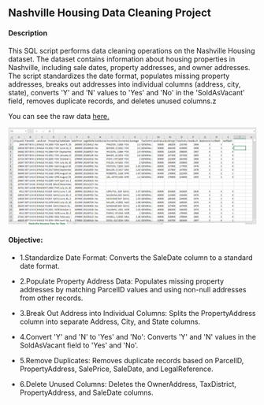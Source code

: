 ## Nashville Housing Data Cleaning Project
#### Description

This SQL script performs data cleaning operations on the Nashville Housing dataset. The dataset contains information about housing properties in Nashville, including sale dates, property addresses, and owner addresses. The script standardizes the date format, populates missing property addresses, breaks out addresses into individual columns (address, city, state), converts 'Y' and 'N' values to 'Yes' and 'No' in the 'SoldAsVacant' field, removes duplicate records, and deletes unused columns.z

You can see the raw data [here.](https://github.com/As2909/Projects/blob/main/SQL%20-%20Data%20Cleaning/Files/Nashville%20Housing%20Data%20for%20Data%20Cleaning%201.csv)

![alt text](https://github.com/As2909/Projects/blob/main/SQL%20-%20Data%20Cleaning/Files/Raw%20Data.png)

#### Objective:
- 1.Standardize Date Format: Converts the SaleDate column to a standard date format.

- 2.Populate Property Address Data: Populates missing property addresses by matching ParcelID values and using non-null addresses from other records.

- 3.Break Out Address into Individual Columns: Splits the PropertyAddress column into separate Address, City, and State columns.

- 4.Convert 'Y' and 'N' to 'Yes' and 'No': Converts 'Y' and 'N' values in the SoldAsVacant field to 'Yes' and 'No'.

- 5.Remove Duplicates: Removes duplicate records based on ParcelID, PropertyAddress, SalePrice, SaleDate, and LegalReference.

- 6.Delete Unused Columns: Deletes the OwnerAddress, TaxDistrict, PropertyAddress, and SaleDate columns.
